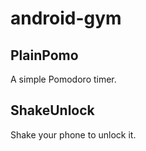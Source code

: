 # android-gym

## PlainPomo

A simple Pomodoro timer.

## ShakeUnlock

Shake your phone to unlock it.